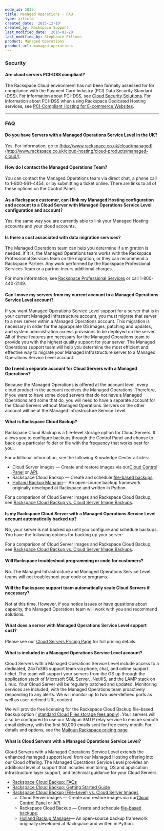 ```yaml
---
node_id: 5032
title: Managed Operations - FAQ
type: article
created_date: '2015-12-10'
created_by: Rackspace Support
last_modified_date: '2016-01-20'
last_modified_by: Stephanie Fillmon
product: Managed Operations
product_url: managed-operations
---
```


### Security

#### Are cloud servers PCI-DSS compliant?

The Rackspace Cloud environment has not been formally assessed for for
compliance with the Payment Card Industry (PCI) Data Security Standard
(DSS). For information about PCI-DSS, see [Cloud Security
Solutions](http://www.rackspace.com/security/solutions/#pci). For
information about PCI-DSS when using Rackspace Dedicated Hosting
services, see [PCI-Compliant Hosting for E-commerce
Websites](http://www.rackspace.com/ecommerce-hosting/pci/).

------------------------------------------------------------------------

### FAQ

#### Do you have Servers with a Managed Operations Service Level in the UK?

Yes. For information, go to
[http://www.rackspace.co.uk/cloud/managed](http://www.rackspace.co.uk/cloud-hosting/cloud-products/managed-cloud/).

#### How do I contact the Managed Operations Team?

You can contact the Managed Operations team via direct chat, a phone
call to 1-800-961-4454, or by submitting a ticket online. There are
links to all of these options on the Control Panel.

#### As a Rackspace customer, can I link my Managed Hosting configuration and account to a Cloud Server with Managed Operations Service Level configuration and account?

Yes, the same way you are currently able to link your Managed Hosting
accounts and your cloud accounts.

#### Is there a cost associated with data migration services?

The Managed Operations team can help you determine if a migration is
needed. If it is, the Managed Operations team works with the Rackspace
Professional Services team on the migration, or they can recommend a
Rackspace Partner. Any work performed by the Rackspace Professional
Services Team or a partner incurs additional charges.

For more information, see [Rackspace Professional
Services](http://www.rackspace.com/enterprise-cloud-solutions/professional-services)
or call 1-800-440-2149.

#### Can I move my servers from my current account to a Managed Operations Service Level account?

If you want Managed Operations Service Level support for a server that
is in your current Managed Infrastructure account, you must migrate that
server to a new server within a Managed Operations account. This
migration is necessary in order for the appropriate OS images, patching
and updates, and system administration access provisions to be deployed
on the server. All of these features are necessary for the Managed
Operations team to provide you with the highest quality support for your
server. The Managed Operations support team will help you determine the
most efficient and effective way to migrate your Managed Infrastructure
server to a Managed Operations Service Level account.

#### Do I need a separate account for Cloud Servers with a Managed Operations?

Because the Managed Operations is offered at the account level, every
cloud product in the account receives the Managed Operations. Therefore,
if you want to have some cloud servers that do not have a Managed
Operations and some that do, you will need to have a separate account
for the Cloud Servers without Managed Operations. Servers on the other
account will be at the Managed Infrastructure Service Level.

#### What is Rackspace Cloud Backup?

Rackspace Cloud Backup is a file-level storage option for Cloud Servers.
It allows you to configure backups through the Control Panel and choose
to back up a particular folder or file with the frequency that works
best for you.

For additional information, see the following Knowledge Center articles:

-   Cloud Server images &mdash; Create and restore images via our[Cloud
    Control
    Panel](/how-to/create-an-image-of-a-server-and-restore-a-server-from-a-saved-image)
    or
    [API](http://docs.rackspace.com/servers/api/v1.0/cs-devguide/content/Create_Image-d1e4206.html).
-   Rackspace Cloud Backup &mdash; Create and schedule [file-based
    backups](/how-to/rackspace-cloud-backup-overview).
-   [Holland Backup Manager](http://hollandbackup.org/)&mdash; An open-source
    backup framework originally developed at Rackspace and written
    in Python.

For a comparison of Cloud Server images and Rackspace Cloud Backup, see
[Rackspace Cloud Backup vs. Cloud Server Image
Backups](/how-to/rackspace-cloud-backup-vs-cloud-server-image-backups).

#### Is my Rackspace Cloud Server with a Managed Operations Service Level account automatically backed up?

No, your server is not backed up until you configure and schedule
backups. You have the following options for backing up your server:

For a comparison of Cloud Server images and Rackspace Cloud Backup, see
[Rackspace Cloud Backup vs. Cloud Server Image
Backups](/how-to/rackspace-cloud-backup-vs-cloud-server-image-backups).

#### Will Rackspace troubleshoot programming or code for customers?

No. The Managed Infrastructure and Managed Operations Service Level
teams will not troubleshoot your code or programs.

#### Will the Rackspace support team automatically scale Cloud Servers if necessary?

Not at this time. However, if you notice issues or have questions about
capacity, the Managed Operations team will work with you and recommend
solutions.

#### What does a server with Managed Operations Service Level support cost?

Please see our [Cloud Servers Pricing
Page](http://www.rackspace.com/cloud/servers/pricing/) for full pricing
details.

#### What is included in a Managed Operations Service Level account?

Cloud Servers with a Managed Operations Service Level include access to
a dedicated, 24x7x365 support team via phone, chat, and online support
ticket. The team will support your servers from the OS up through the
application stack of Microsoft SQL Server, .Net/IIS, and the LAMP stack
on Linux. Your Cloud Server will be regularly patched and updated.
Monitoring services are included, with the Managed Operations team
proactively responding to any alerts. We will monitor up to two
user-defined ports as well as user-defined URL content.

We will provide free licensing for the Rackspace Cloud Backup file-based
backup option ( [standard Cloud Files storage fees
apply](http://www.rackspace.com/cloud/cloud_hosting_products/files/pricing/)).
Your servers will also be configured to use our Mailgun SMTP relay
service to ensure smooth email delivery, with the first 50,000 emails
sent for free every month. For details and options, see the [Mailgun
Rackspace pricing page](http://www.mailgun.com/rackspace).

#### What is Cloud Servers with a Managed Operations Service Level?

Cloud Servers with a Managed Operations Service Level extends the
enhanced managed support level from our Managed Hosting offering into
our Cloud offering. The Managed Operations Service Level provides an
additional level of support that includes monitoring, OS and application
infrastructure layer support, and technical guidance for your Cloud
Servers.

-   [Rackspace Cloud Backup:
    FAQs](/how-to/cloud-backup-faq)
-   [Rackspace Cloud Backup: Getting Started
    Guide](/how-to/cloud-backup)
-   [Rackspace Cloud Backup (File-Level) vs. Cloud Server
    Images](/how-to/rackspace-cloud-backup-vs-cloud-server-image-backups)
    -   Cloud Server images &mdash; Create and restore images via our[Cloud
        Control
        Panel](/how-to/create-an-image-of-a-server-and-restore-a-server-from-a-saved-image)
        or
        [API](http://docs.rackspace.com/servers/api/v1.0/cs-devguide/content/Create_Image-d1e4206.html).
    -   Rackspace Cloud Backup &mdash; Create and schedule [file-based
        backups](/how-to/rackspace-cloud-backup-overview).
    -   [Holland Backup Manager](http://hollandbackup.org/)&mdash; An
        open-source backup framework originally developed at Rackspace
        and written in Python.



